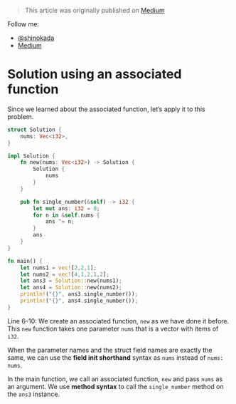 > This article was originally published on [Medium](https://towardsdatascience.com/a-comprehensive-tutorial-to-rust-operators-for-beginners-11554b2c64d4)

Follow me:
- [@shinokada](https://twitter.com/shinokada)
- [Medium](https://medium.com/@shinichiokada)


# Solution using an associated function

Since we learned about the associated function, let’s apply it to this problem.


```rust runnable
struct Solution {
    nums: Vec<i32>,
}

impl Solution {
    fn new(nums: Vec<i32>) -> Solution {
        Solution {
            nums
        }
    }

    pub fn single_number(&self) -> i32 {
        let mut ans: i32 = 0;
        for n in &self.nums {
            ans ^= n;
        }
        ans
    }
}

fn main() {
    let nums1 = vec![2,2,1];
    let nums2 = vec![4,1,2,1,2];
    let ans3 = Solution::new(nums1); 
    let ans4 = Solution::new(nums2);
    println!("{}", ans3.single_number());
    println!("{}", ans4.single_number());
}
```

Line 6–10: We create an associated function, `new` as we have done it before. This `new` function takes one parameter `nums` that is a vector with items of `i32`.

When the parameter names and the struct field names are exactly the same, we can use the **field init shorthand** syntax as `nums` instead of `nums: nums`.

In the main function, we call an associated function, `new` and pass `nums` as an argument. We use **method syntax** to call the `single_number` method on the `ans3` instance.
